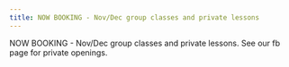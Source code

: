 ```yaml
---
title: NOW BOOKING - Nov/Dec group classes and private lessons
---
```

NOW BOOKING - Nov/Dec group classes and private lessons.  See our fb page for private openings.
